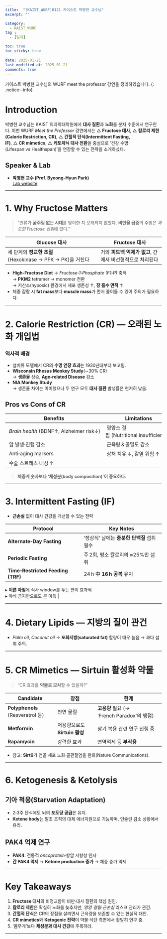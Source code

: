 ```yaml
---
title:  "[KAIST_WURF]0121 카이스트 박병현 교수님" 
excerpt: ""

category:
  - KAIST_WURF
tag :
  - [일지]

toc: true
toc_sticky: true
 
date: 2025-01-21
last_modified_at: 2025-01-21
comments: true
---
```

카이스트 박병현 교수님의 WURF meet the professor 강연을 정리하였습니다.
{: .notice--info}


# Introduction

박병현 교수님는 KAIST 의과학대학원에서 **대사 질환**과 **노화**를 분자 수준에서 연구한다. 이번 WURF *Meet the Professor* 강연에서는 △ **Fructose 대사**, △ **칼로리 제한(Calorie Restriction, CR)**, △ **간헐적 단식(Intermittent Fasting, IF)**, △ **CR mimetics**, △ **케토제닉 대사 전환**을 중심으로 ‘건강 수명(Lifespan vs Healthspan)’을 연장할 수 있는 전략을 소개하셨다.

## Speaker & Lab
- **박병현 교수 (Prof. Byeong‑Hyun Park)**  
  [Lab website](https://sites.google.com/view/bhparklab/home)

---

# 1. Why Fructose Matters

> “인류가 **굶주림 없는 시대**를 맞이한 지 오래되지 않았다. **비만율 급증**의 주범은 *과도한 Fructose 섭취*에 있다.”

| Glucose 대사 | Fructose 대사 |
|--------------|---------------|
| 세 단계의 **정교한 조절**(Hexokinase → PFK → PK)을 거친다 | 거의 **피드백 억제가 없고**, 간에서 비선형적으로 처리된다 |

- **High‑Fructose Diet** → *Fructose‑1‑Phosphate (F1‑P)* 축적  
  → **PKM2** tetramer → monomer 전환  
  → 저산소(hypoxic) 환경에서 세포 생존성 ↑, **장 흡수 면적** ↑
- 체중 감량 시 **fat mass**보다 **muscle mass**가 먼저 줄어들 수 있어 주의가 필요하다.

---

# 2. Calorie Restriction (CR) — 오래된 노화 개입법

### 역사적 배경
- 설치류 모델에서 CR의 **수명 연장 효과**는 1930년대부터 보고됨.
- **Wisconsin Rhesus Monkey Study**(∼30% CR)  
  → **생존율** 상승, **Age‑related Disease** 감소
- **NIA Monkey Study**  
  → 생존율 차이는 미미했으나 두 연구 모두 **대사 질환** 발생률은 현저히 낮음.

## Pros vs Cons of CR

| Benefits | Limitations |
|----------|-------------|
| *Brain health* (BDNF↑, Alzheimer risk↓)  | 영양소 결핍 (Nutritional insufficiency) |
| 암 발생·진행 감소 | 근육량 & 골밀도 감소 |
| Anti‑aging markers | 상처 치유 ↓, 감염 위험 ↑ |
| 수술 스트레스 내성 ↑ | |

> **체중계 숫자보다 ‘체성분(body composition)’이 중요하다.**

---

# 3. Intermittent Fasting (IF)

- **근손실** 없이 대사 건강을 개선할 수 있는 전략

| Protocol | Key Notes |
|----------|-----------|
| **Alternate‑Day Fasting** | ‘정상식’ 날에는 **충분한 단백질** 섭취 필수 |
| **Periodic Fasting** | 주 2회, 평소 칼로리의 ≈25%만 섭취 |
| **Time‑Restricted Feeding (TRF)** | 24 h 中 **16 h 공복** 유지  
  ▸ **이른 아침**에 식사 window를 두는 편이 효과적  
  ▸ 야식 금지만으로도 큰 이득 |

---

# 4. Dietary Lipids — 지방의 질이 관건

- *Palm oil*, *Coconut oil* → **포화지방(saturated fat)** 함량이 매우 높음 → 과다 섭취 주의.

---

# 5. CR Mimetics — Sirtuin 활성화 약물

> “CR 효과를 **약물로 모사**할 수 있을까?”

| Candidate | 장점 | 한계 |
|-----------|------|------|
| **Polyphenols** (Resveratrol 등) | 천연 물질 | **고용량** 필요 (→ ‘French Paradox’의 맹점) |
| **Metformin** | 저용량으로도 **Sirtuin 활성** | 장기 복용 관련 연구 진행 중 |
| **Rapamycin** | 강력한 효과 | 면역억제 등 **부작용** |

* 참고: **Sirt6**가 연골 세포 노화·골관절염을 완화(Nature Communications).

---

# 6. Ketogenesis & Ketolysis

## 기아 적응(Starvation Adaptation)
- 2‑3주 단식에도 뇌의 **포도당 공급**은 유지.
- **Ketone body**는 말초 조직의 대체 에너지원으로 기능하며, 인슐린 감소 상황에서 유리.

## PAK4 억제 연구
- **PAK4**: 전통적 *oncoprotein*·항암 저항성 인자
- **간 PAK4 억제** → **Ketone production 증가** → 체중 증가 억제

---

# Key Takeaways

1. **Fructose 대사**의 비정교함이 비만·대사 질환의 핵심 원인.
2. **칼로리 제한**은 확실히 노화를 늦추지만, *영양 결핍*·*근손실* 리스크 관리가 관건.
3. **간헐적 단식**은 CR의 장점을 살리면서 근육량을 보존할 수 있는 현실적 대안.
4. **CR mimetics**와 **Ketogenic 전략**이 약물·식단 측면에서 활발히 연구 중.
5. ‘몸무게’보다 **체성분과 대사 건강**에 주목하라.

---


